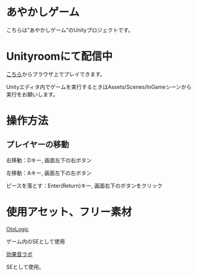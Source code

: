 # あやかしゲーム
こちらは”あやかしゲーム”のUnityプロジェクトです。


# Unityroomにて配信中
[こちら](https://unityroom.com/games/ayakashi_game)からブラウザ上でプレイできます。

Unityエディタ内でゲームを実行するときはAssets/Scenes/InGameシーンから実行をお願いします。

# 操作方法
## プレイヤーの移動
右移動：Dキー, 画面左下の右ボタン

左移動：Aキー, 画面左下の左ボタン

ピースを落とす：Enter(Return)キー, 画面右下のボタンをクリック

# 使用アセット、フリー素材
[OtoLogic](https://otologic.jp/)

ゲーム内のSEとして使用

[効果音ラボ](https://soundeffect-lab.info/)

SEとして使用。
